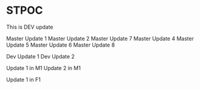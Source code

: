 # STPOC

This is DEV update

Master Update 1
Master Update 2
Master Update 7
Master Update 4
Master Update 5
Master Update 6
Master Update 8

Dev Update 1
Dev Update 2

Update 1 in M1
Update 2 in M1

Update 1 in F1